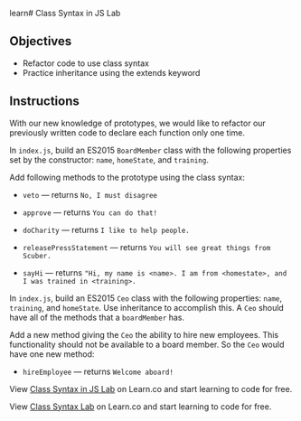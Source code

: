learn# Class Syntax in JS Lab

## Objectives
+ Refactor code to use class syntax
+ Practice inheritance using the extends keyword

## Instructions
With our new knowledge of prototypes, we would like to refactor our previously written code to declare each function only one time.

In `index.js`, build an ES2015 `BoardMember` class with the following properties set by the constructor: `name`, `homeState`, and `training`.

Add following methods to the prototype using the class syntax:
+ `veto` — returns `No, I must disagree`

+ `approve` — returns `You can do that!`

+ `doCharity` — returns `I like to help people.`

+ `releasePressStatement` — returns `You will see great things from Scuber.`

+ `sayHi` — returns `"Hi, my name is <name>. I am from <homestate>, and I was trained in <training>.`


In `index.js`, build an ES2015 `Ceo` class with the following properties: `name`, `training`, and `homeState`.  Use inheritance to accomplish this.  A `Ceo` should have all of the methods that a `boardMember` has.

Add a new method giving the `Ceo` the ability to hire new employees.  This functionality should not be available to a board member.  So the `Ceo` would have one new method:
+ `hireEmployee` — returns `Welcome aboard!`

<p class='util--hide'>View <a href='https://learn.co/lessons/js-object-oriented-class-syntax-lab' title='Class Syntax in JS Lab '>Class Syntax in JS Lab</a> on Learn.co and start learning to code for free.</p>

<p class='util--hide'>View <a href='https://learn.co/lessons/js-object-oriented-class-syntax-lab'>Class Syntax Lab</a> on Learn.co and start learning to code for free.</p>
